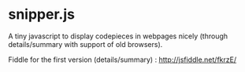 snipper.js
==========

A tiny javascript to display codepieces in webpages nicely (through details/summary with support of old browsers).

Fiddle for the first version (details/summary) : http://jsfiddle.net/fkrzE/
